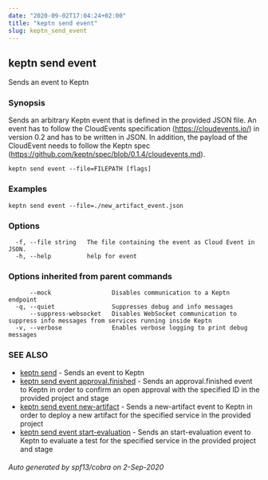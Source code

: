 ```yaml
---
date: "2020-09-02T17:04:24+02:00"
title: "keptn send event"
slug: keptn_send_event
---
```

## keptn send event

Sends an event to Keptn

### Synopsis

Sends an arbitrary Keptn event that is defined in the provided JSON file.
An event has to follow the CloudEvents specification (https://cloudevents.io/) in version 0.2 and has to be written in JSON.
In addition, the payload of the CloudEvent needs to follow the Keptn spec (https://github.com/keptn/spec/blob/0.1.4/cloudevents.md).


```
keptn send event --file=FILEPATH [flags]
```

### Examples

```
keptn send event --file=./new_artifact_event.json
```

### Options

```
  -f, --file string   The file containing the event as Cloud Event in JSON.
  -h, --help          help for event
```

### Options inherited from parent commands

```
      --mock                 Disables communication to a Keptn endpoint
  -q, --quiet                Suppresses debug and info messages
      --suppress-websocket   Disables WebSocket communication to suppress info messages from services running inside Keptn
  -v, --verbose              Enables verbose logging to print debug messages
```

### SEE ALSO

* [keptn send](../keptn_send/)	 - Sends an event to Keptn
* [keptn send event approval.finished](../keptn_send_event_approval.finished/)	 - Sends an approval.finished event to Keptn in order to confirm an open approval with the specified ID in the provided project and stage
* [keptn send event new-artifact](../keptn_send_event_new-artifact/)	 - Sends a new-artifact event to Keptn in order to deploy a new artifact for the specified service in the provided project
* [keptn send event start-evaluation](../keptn_send_event_start-evaluation/)	 - Sends an start-evaluation event to Keptn to evaluate a test for the specified service in the provided project and stage

###### Auto generated by spf13/cobra on 2-Sep-2020
